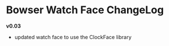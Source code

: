 Bowser Watch Face ChangeLog
===========================

**v0.03**

 * updated watch face to use the ClockFace library
